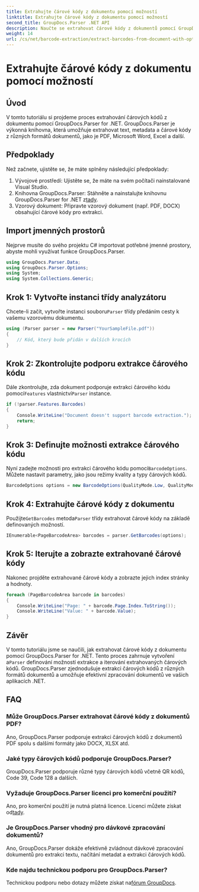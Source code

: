 ```yaml
---
title: Extrahujte čárové kódy z dokumentu pomocí možností
linktitle: Extrahujte čárové kódy z dokumentu pomocí možností
second_title: GroupDocs.Parser .NET API
description: Naučte se extrahovat čárové kódy z dokumentů pomocí GroupDocs.Parser for .NET. Komplexní výukový program s příklady kódu a často kladenými dotazy.
weight: 14
url: /cs/net/barcode-extraction/extract-barcodes-from-document-with-options/
---
```


# Extrahujte čárové kódy z dokumentu pomocí možností

## Úvod
V tomto tutoriálu si projdeme proces extrahování čárových kódů z dokumentu pomocí GroupDocs.Parser for .NET. GroupDocs.Parser je výkonná knihovna, která umožňuje extrahovat text, metadata a čárové kódy z různých formátů dokumentů, jako je PDF, Microsoft Word, Excel a další.
## Předpoklady
Než začnete, ujistěte se, že máte splněny následující předpoklady:
1. Vývojové prostředí: Ujistěte se, že máte na svém počítači nainstalované Visual Studio.
2.  Knihovna GroupDocs.Parser: Stáhněte a nainstalujte knihovnu GroupDocs.Parser for .NET z[tady](https://releases.groupdocs.com/parser/net/).
3. Vzorový dokument: Připravte vzorový dokument (např. PDF, DOCX) obsahující čárové kódy pro extrakci.

## Import jmenných prostorů
Nejprve musíte do svého projektu C# importovat potřebné jmenné prostory, abyste mohli využívat funkce GroupDocs.Parser.
```csharp
using GroupDocs.Parser.Data;
using GroupDocs.Parser.Options;
using System;
using System.Collections.Generic;
```
## Krok 1: Vytvořte instanci třídy analyzátoru
 Chcete-li začít, vytvořte instanci souboru`Parser` třídy předáním cesty k vašemu vzorovému dokumentu.
```csharp
using (Parser parser = new Parser("YourSampleFile.pdf"))
{
    // Kód, který bude přidán v dalších krocích
}
```
## Krok 2: Zkontrolujte podporu extrakce čárového kódu
 Dále zkontrolujte, zda dokument podporuje extrakci čárového kódu pomocí`Features` vlastnictví`Parser` instance.
```csharp
if (!parser.Features.Barcodes)
{
    Console.WriteLine("Document doesn't support barcode extraction.");
    return;
}
```
## Krok 3: Definujte možnosti extrakce čárového kódu
 Nyní zadejte možnosti pro extrakci čárového kódu pomocí`BarcodeOptions`. Můžete nastavit parametry, jako jsou režimy kvality a typy čárových kódů.
```csharp
BarcodeOptions options = new BarcodeOptions(QualityMode.Low, QualityMode.Low, "QR");
```
## Krok 4: Extrahujte čárové kódy z dokumentu
 Použijte`GetBarcodes` metoda`Parser` třídy extrahovat čárové kódy na základě definovaných možností.
```csharp
IEnumerable<PageBarcodeArea> barcodes = parser.GetBarcodes(options);
```
## Krok 5: Iterujte a zobrazte extrahované čárové kódy
Nakonec projděte extrahované čárové kódy a zobrazte jejich index stránky a hodnoty.
```csharp
foreach (PageBarcodeArea barcode in barcodes)
{
    Console.WriteLine("Page: " + barcode.Page.Index.ToString());
    Console.WriteLine("Value: " + barcode.Value);
}
```

## Závěr
 V tomto tutoriálu jsme se naučili, jak extrahovat čárové kódy z dokumentu pomocí GroupDocs.Parser for .NET. Tento proces zahrnuje vytvoření a`Parser` definování možností extrakce a iterování extrahovaných čárových kódů. GroupDocs.Parser zjednodušuje extrakci čárových kódů z různých formátů dokumentů a umožňuje efektivní zpracování dokumentů ve vašich aplikacích .NET.

## FAQ
### Může GroupDocs.Parser extrahovat čárové kódy z dokumentů PDF?
Ano, GroupDocs.Parser podporuje extrakci čárových kódů z dokumentů PDF spolu s dalšími formáty jako DOCX, XLSX atd.
### Jaké typy čárových kódů podporuje GroupDocs.Parser?
GroupDocs.Parser podporuje různé typy čárových kódů včetně QR kódů, Code 39, Code 128 a dalších.
### Vyžaduje GroupDocs.Parser licenci pro komerční použití?
 Ano, pro komerční použití je nutná platná licence. Licenci můžete získat od[tady](https://purchase.groupdocs.com/buy).
### Je GroupDocs.Parser vhodný pro dávkové zpracování dokumentů?
Ano, GroupDocs.Parser dokáže efektivně zvládnout dávkové zpracování dokumentů pro extrakci textu, načítání metadat a extrakci čárových kódů.
### Kde najdu technickou podporu pro GroupDocs.Parser?
 Technickou podporu nebo dotazy můžete získat na[fórum GroupDocs](https://forum.groupdocs.com/c/parser/17).